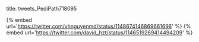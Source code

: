title: tweets_PediPath718095

{% embed url='https://twitter.com/vhnguyenmd/status/1148674146869661696' %}
{% embed url='https://twitter.com/david_hzt/status/1146519269414494209' %}
